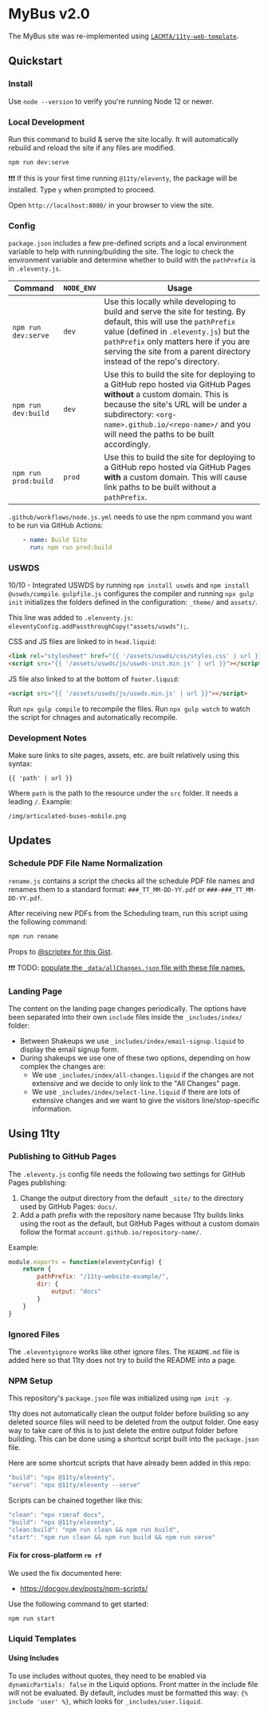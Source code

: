 # MyBus v2.0

The MyBus site was re-implemented using [`LACMTA/11ty-web-template`](https://github.com/LACMTA/11ty-web-template).

## Quickstart

### Install

Use `node --version` to verify you're running Node 12 or newer.

### Local Development

Run this command to build & serve the site locally. It will automatically rebuild and reload the site if any files are modified.

``` bash
npm run dev:serve
```

❗❗❗ If this is your first time running `@11ty/eleventy`, the package will be installed. Type `y` when prompted to proceed.

Open `http://localhost:8080/` in your browser to view the site.

### Config

`package.json` includes a few pre-defined scripts and a local environment variable to help with running/building the site.  The logic to check the environment variable and determine whether to build with the `pathPrefix` is in `.eleventy.js`.

| Command | `NODE_ENV` | Usage |
| ------- | ---------- | ----- |
| `npm run dev:serve` | `dev` | Use this locally while developing to build and serve the site for testing. By default, this will use the `pathPrefix` value (defined in `.eleventy.js`) but the `pathPrefix` only matters here if you are serving the site from a parent directory instead of the repo's directory. |
| `npm run dev:build` | `dev` | Use this to build the site for deploying to a GitHub repo hosted via GitHub Pages **without** a custom domain. This is because the site's URL will be under a subdirectory: `<org-name>.github.io/<repo-name>/` and you will need the paths to be built accordingly. |
| `npm run prod:build` | `prod` | Use this to build the site for deploying to a GitHub repo hosted via GitHub Pages **with** a custom domain. This will cause link paths to be built without a `pathPrefix`. |

`.github/workflows/node.js.yml` needs to use the npm command you want to be run via GitHub Actions:

``` yaml
    - name: Build Site
      run: npm run prod:build
```

### USWDS

10/10 - Integrated USWDS by running `npm install uswds` and `npm install @uswds/compile`.  `gulpfile.js` configures the compiler and running `npx gulp init` initializes the folders defined in the configuration: `_theme/` and `assets/`.

This line was added to `.elenventy.js`: `eleventyConfig.addPassthroughCopy("assets/uswds");`.

CSS and JS files are linked to in `head.liquid`:

``` html
<link rel="stylesheet" href="{{ '/assets/uswds/css/styles.css' | url }}">
<script src="{{ '/assets/uswds/js/uswds-init.min.js' | url }}"></script>
```

JS file also linked to at the bottom of `footer.liquid`:

``` html
<script src="{{ '/assets/uswds/js/uswds.min.js' | url }}"></script>
```

Run `npx gulp compile` to recompile the files.  Run `npx gulp watch` to watch the script for chnages and automatically recompile.

### Development Notes

Make sure links to site pages, assets, etc. are built relatively using this syntax:

```
{{ 'path' | url }}
```

Where `path` is the path to the resource under the `src` folder. It needs a leading `/`. Example:

```
/img/articulated-buses-mobile.png
```

## Updates

### Schedule PDF File Name Normalization

`rename.js` contains a script the checks all the schedule PDF file names and renames them to a standard format: `###_TT_MM-DD-YY.pdf` or `###-###_TT_MM-DD-YY.pdf`.

After receiving new PDFs from the Scheduling team, run this script using the following command:

``` bash
npm run rename
```

Props to [@scriptex for this Gist](https://gist.github.com/scriptex/20536d8cda36221f91d69a6bd4a528b3).

❗❗❗ TODO: [populate the `_data/allChanges.json` file with these file names.](https://github.com/LACMTA/mybus-v2/issues/3)

### Landing Page

The content on the landing page changes periodically.  The options have been separated into their own `include` files inside the `_includes/index/` folder:

- Between Shakeups we use `_includes/index/email-signup.liquid` to display the email signup form.  
- During shakeups we use one of these two options, depending on how complex the changes are:
  - We use `_includes/index/all-changes.liquid` if the changes are not extensive and we decide to only link to the "All Changes" page.
  - We use `_includes/index/select-line.liquid` if there are lots of extensive changes and we want to give the visitors line/stop-specific information.

## Using 11ty

### Publishing to GitHub Pages

The `.eleventy.js` config file needs the following two settings for GitHub Pages publishing:

1. Change the output directory from the default `_site/` to the directory used by GitHub Pages: `docs/`.
2. Add a path prefix with the repository name because 11ty builds links using the root as the default, but GitHub Pages without a custom domain follow the format `account.github.io/repository-name/`.

Example:

``` js
module.exports = function(eleventyConfig) {
    return {
        pathPrefix: "/11ty-website-example/",
        dir: {
            output: "docs"
        }
    }
}
```

### Ignored Files

The `.eleventyignore` works like other ignore files.  The `README.md` file is added here so that 11ty does not try to build the README into a page.

### NPM Setup

This repository's `package.json` file was initialized using `npm init -y`.

11ty does not automatically clean the output folder before building so any deleted source files will need to be deleted from the output folder.  One easy way to take care of this is to just delete the entire output folder before building. This can be done using a shortcut script built into the `package.json` file.

Here are some shortcut scripts that have already been added in this repo:

``` js
"build": "npx @11ty/eleventy",
"serve": "npx @11ty/eleventy --serve"
```

Scripts can be chained together like this:

``` js
"clean": "npx rimraf docs",
"build": "npx @11ty/eleventy",
"clean:build": "npm run clean && npm run build",
"start": "npm run clean && npm run build && npm run serve"
```

#### Fix for cross-platform `rm rf`

We used the fix documented here:
   - https://docgov.dev/posts/npm-scripts/

Use the following command to get started:

``` bash
npm run start
```

### Liquid Templates

#### Using Includes

To use includes without quotes, they need to be enabled via `dynamicPartials: false` in the Liquid options. Front matter in the include file will not be evaluated. By default, includes must be formatted this way: `{% include 'user' %}`, which looks for `_includes/user.liquid`.
